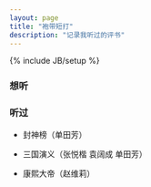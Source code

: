 ```yaml
---
layout: page
title: "袍带短打"
description: "记录我听过的评书"
---
```

{% include JB/setup %}

### 想听

### 听过

- 封神榜（单田芳）

- 三国演义（张悦楷 袁阔成 单田芳）

- 康熙大帝（赵维莉）
